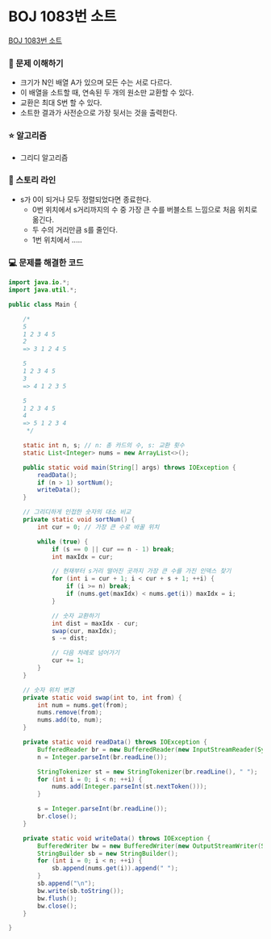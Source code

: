 # BOJ 1083번 소트

[BOJ 1083번 소트](https://www.acmicpc.net/problem/1083)

### 🤔 문제 이해하기

- 크기가 N인 배열 A가 있으며 모든 수는 서로 다르다.
- 이 배열을 소트할 때, 연속된 두 개의 원소만 교환할 수 있다.
- 교환은 최대 S번 할 수 있다.
- 소트한 결과가 사전순으로 가장 뒷서는 것을 출력한다.

### ⭐ 알고리즘

- 그리디 알고리즘

### 📖 스토리 라인

- s가 0이 되거나 모두 정렬되었다면 종료한다.
  - 0번 위치에서 s거리까지의 수 중 가장 큰 수를 버블소트 느낌으로 처음 위치로 옮긴다.
  - 두 수의 거리만큼 s를 줄인다.
  - 1번 위치에서 .....

### 💻 문제를 해결한 코드

```java
import java.io.*;
import java.util.*;

public class Main {

    /*
    5
    1 2 3 4 5
    2
    => 3 1 2 4 5

    5
    1 2 3 4 5
    3
    => 4 1 2 3 5

    5
    1 2 3 4 5
    4
    => 5 1 2 3 4
     */

    static int n, s; // n: 총 카드의 수, s: 교환 횟수
    static List<Integer> nums = new ArrayList<>();

    public static void main(String[] args) throws IOException {
        readData();
        if (n > 1) sortNum();
        writeData();
    }

    // 그리디하게 인접한 숫자의 대소 비교
    private static void sortNum() {
        int cur = 0; // 가장 큰 수로 바꿀 위치

        while (true) {
            if (s == 0 || cur == n - 1) break;
            int maxIdx = cur;

            // 현재부터 s거리 떨어진 곳까지 가장 큰 수를 가진 인덱스 찾기
            for (int i = cur + 1; i < cur + s + 1; ++i) {
                if (i >= n) break;
                if (nums.get(maxIdx) < nums.get(i)) maxIdx = i;
            }

            // 숫자 교환하기
            int dist = maxIdx - cur;
            swap(cur, maxIdx);
            s -= dist;

            // 다음 차례로 넘어가기
            cur += 1;
        }
    }

    // 숫자 위치 변경
    private static void swap(int to, int from) {
        int num = nums.get(from);
        nums.remove(from);
        nums.add(to, num);
    }

    private static void readData() throws IOException {
        BufferedReader br = new BufferedReader(new InputStreamReader(System.in));
        n = Integer.parseInt(br.readLine());

        StringTokenizer st = new StringTokenizer(br.readLine(), " ");
        for (int i = 0; i < n; ++i) {
            nums.add(Integer.parseInt(st.nextToken()));
        }

        s = Integer.parseInt(br.readLine());
        br.close();
    }

    private static void writeData() throws IOException {
        BufferedWriter bw = new BufferedWriter(new OutputStreamWriter(System.out));
        StringBuilder sb = new StringBuilder();
        for (int i = 0; i < n; ++i) {
            sb.append(nums.get(i)).append(" ");
        }
        sb.append("\n");
        bw.write(sb.toString());
        bw.flush();
        bw.close();
    }

}
```
